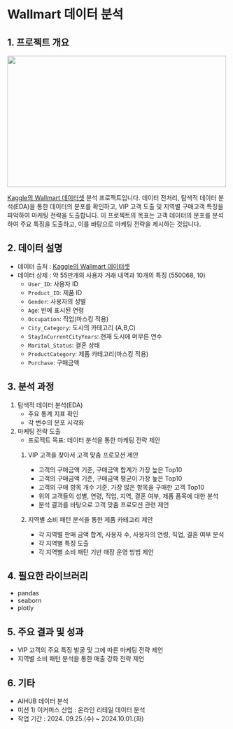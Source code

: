 # Wallmart 데이터 분석

## 1. 프로젝트 개요
<img src="https://github.com/user-attachments/assets/a57a4309-f336-4c08-b55b-402c2223dbc4" width="500" height="300"/>

[Kaggle의 Wallmart 데이터셋](https://www.kaggle.com/datasets/devarajv88/walmart-sales-dataset) 분석 프로젝트입니다. 데이터 전처리, 탐색적 데이터 분석(EDA)을 통한 데이터의 분포를 확인하고, VIP 고객 도출 및 지역별 구매고객 특징을 파악하여 마케팅 전략을 도출합니다. 
이 프로젝트의 목표는 고객 데이터의 분포를 분석하여 주요 특징을 도출하고, 이를 바탕으로 마케팅 전략을 제시하는 것입니다. 

## 2. 데이터 설명
- 데이터 출처 : [Kaggle의 Wallmart 데이터셋](https://www.kaggle.com/datasets/devarajv88/walmart-sales-dataset) 
- 데이터 상제 : 약 55만개의 사용자 거래 내역과 10개의 특징 (550068, 10)
  - `User_ID`: 사용자 ID
  - `Product_ID`: 제품 ID
  - `Gender`: 사용자의 성별
  - `Age`: 빈에 표시된 연령
  - `Occupation`: 직업(마스킹 적용)
  - `City_Category`: 도시의 카테고리 (A,B,C)
  - `StayInCurrentCityYears`: 현재 도시에 머무른 연수
  - `Marital_Status`: 결혼 상태
  - `ProductCategory`: 제품 카테고리(마스킹 적용)
  - `Purchase`: 구매금액

## 3. 분석 과정
1. 탐색적 데이터 분석(EDA)
     - 주요 통계 지표 확인
     - 각 변수의 분포 시각화
2. 마케팅 전략 도출
   - 프로젝트 목표: 데이터 분석을 통한 마케팅 전략 제안
    1) VIP 고객을 찾아서 고객 맞춤 프로모션 제안
       - 고객의 구매금액 기준, 구매금액 합계가 가장 높은 Top10
       - 고객의 구매금액 기준, 구매금액 평균이 가장 높은 Top10
       - 고객의 구매 항목 개수 기준, 가장 많은 항목을 구매한 고객 Top10
       - 위의 고객들의 성별, 연령, 직업, 지역, 결혼 여부, 제품 품목에 대한 분석
       - 분석 결과를 바탕으로 고객 맞춤 프로모션 관련 제언

    2) 지역별 소비 패턴 분석을 통한 제품 카테고리 제안
       - 각 지역별 판매 금액 합계, 사용자 수, 사용자의 연령, 직업, 결혼 여부 분석
       - 각 지역별 특징 도출
       - 각 지역별 소비 패턴 기반 매장 운영 방법 제언

## 4. 필요한 라이브러리
- pandas
- seaborn
- plotly

## 5. 주요 결과 및 성과
- VIP 고객의 주요 특징 발굴 및 그에 따른 마케팅 전략 제언
- 지역별 소비 패턴 분석을 통한 매출 강화 전략 제언

## 6. 기타
- AIHUB 데이터 분석
- 미션 1) 이커머스 산업 : 온라인 리테일 데이터 분석
- 작업 기간 : 2024. 09.25.(수) ~ 2024.10.01.(화)
